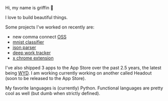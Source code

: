 Hi, my name is griffin 👋

I love to build beautiful things.

Some projects I've worked on recently are:
- new comma connect [OSS](https://github.com/commaai/new-connect)
- [mnist classifier](https://github.com/griffinbaker12/Make-Your-Own-Neural-Network)
- [json parser](https://github.com/griffinbaker12/JSONParser)
- [deep work tracker](https://github.com/griffinbaker12/deep-work-tracker)
- [x chrome extension](https://github.com/griffinbaker12/blue-check-remover)

I've also shipped 3 apps to the App Store over the past 2.5 years, the latest being [WYD](https://apps.apple.com/us/app/wyd-keep-in-touch/id6447770949). I am working currently working on another called Headout (soon to be released to the App Store).

My favorite languages is (currently) Python. Functional languages are pretty cool as well (but dumb when strictly defined).
